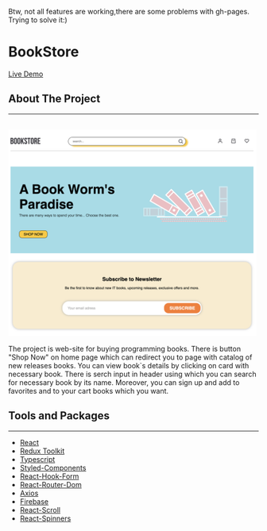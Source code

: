 Btw, not all features are working,there are some problems with gh-pages. Trying to solve it:)

# BookStore

[Live Demo](https://aliaksandra-leanovich.github.io/react-bookstore/)

## About The Project

---

<br>
<img src='./src/assets/mainpage.png' width='500px'>

<br>

The project is web-site for buying programming books.
There is button "Shop Now" on home page which can redirect you to page with catalog of new releases books. You can view book`s details by clicking on card with necessary book. There is serch input in header using which you can search for necessary book by its name. Moreover, you can sign up and add to favorites and to your cart books which you want.

## Tools and Packages

---

- [React](https://reactjs.org/)
- [Redux Toolkit](https://redux-toolkit.js.org/)
- [Typescript](https://www.typescriptlang.org/)
- [Styled-Components](https://styled-components.com/)
- [React-Hook-Form](https://react-hook-form.com/)
- [React-Router-Dom](https://v5.reactrouter.com/web/guides/quick-start)
- [Axios](https://axios-http.com/docs/intro)
- [Firebase](https://firebase.google.com/)
- [React-Scroll](https://www.npmjs.com/package/react-scroll)
- [React-Spinners](https://www.npmjs.com/package/react-spinners)
